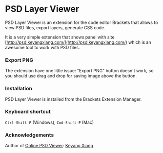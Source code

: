 # PSD Layer Viewer
PSD Layer Viewer is an extension for the code editor Brackets that allows to view PSD files, export layers, generate CSS code.

It is a very simple extension that shows panel with site [http://psd.keyangxiang.com/](http://psd.keyangxiang.com/) which is an awesome tool to work with PSD files.

### Export PNG

The extension have one little issue: "Export PNG" button doesn't work, so you should use drag and drop for saving image above the button.

### Installation

PSD Layer Viewer is installed from the Brackets Extension Manager.

### Keyboard shortcut

`Ctrl-Shift-P` (Windows), `Cmd-Shift-P` (Mac)

### Acknowledgements

Author of [Online PSD Viewer](http://psd.keyangxiang.com/): [Keyang Xiang](http://keyangxiang.com/)
